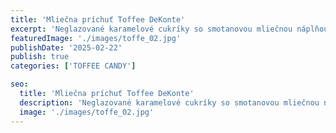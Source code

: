 ```yaml
---
title: 'Mliečna príchuť Toffee DeKonte'
excerpt: 'Neglazované karamelové cukríky so smotanovou mliečnou náplňou príchuť.'
featuredImage: './images/toffe_02.jpg'
publishDate: '2025-02-22'
publish: true
categories: ['TOFFEE CANDY']

seo:
  title: 'Mliečna príchuť Toffee DeKonte'
  description: 'Neglazované karamelové cukríky so smotanovou mliečnou náplňou príchuť.'
  image: './images/toffe_02.jpg'
---
```

